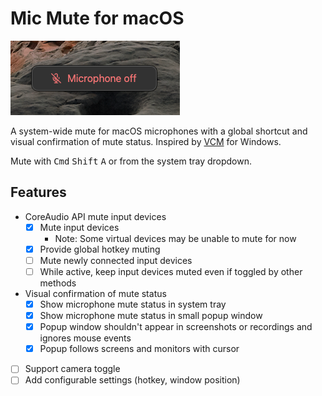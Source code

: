 # Mic Mute for macOS

![popup window screenshot indicating the microphone is off](./screenshot.png)

A system-wide mute for macOS microphones with a global shortcut and visual confirmation of mute status. Inspired by [VCM](https://github.com/microsoft/PowerToys/issues/21473) for Windows.

Mute with <kbd>Cmd</kbd> <kbd>Shift</kbd> <kbd>A</kbd> or from the system tray dropdown.

## Features

- CoreAudio API mute input devices
  - [x] Mute input devices
    - Note: Some virtual devices may be unable to mute for now
  - [x] Provide global hotkey muting
  - [ ] Mute newly connected input devices
  - [ ] While active, keep input devices muted even if toggled by other methods
- Visual confirmation of mute status
  - [x] Show microphone mute status in system tray
  - [x] Show microphone mute status in small popup window
  - [x] Popup window shouldn't appear in screenshots or recordings and ignores mouse events
  - [x] Popup follows screens and monitors with cursor
- [ ] Support camera toggle
- [ ] Add configurable settings (hotkey, window position)
